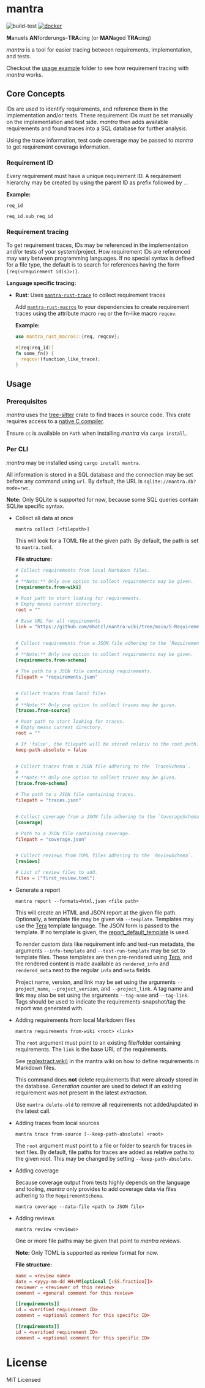 # mantra

![build-test](https://github.com/mhatzl/mantra/actions/workflows/rust.yml/badge.svg?branch=main)
[![docker](https://github.com/mhatzl/mantra/actions/workflows/docker.yml/badge.svg?branch=main)](https://hub.docker.com/r/manuelhatzl/mantra)

**M**anuels **AN**forderungs-**TRA**cing (or **MAN**aged **TRA**cing)

*mantra* is a tool for easier tracing between requirements, implementation, and tests.

Checkout the [usage example](/mantra/examples/) folder
to see how requirement tracing with *mantra* works.

## Core Concepts

IDs are used to identify requirements, and reference them in the implementation and/or tests.
These requirement IDs must be set manually on the implementation and test side.
*mantra* then adds available requirements and found traces into a SQL database for further analysis.

Using the trace information, test code coverage may be passed to *mantra*
to get requirement coverage information.

### Requirement ID

Every requirement must have a unique requirement ID.
A requirement hierarchy may be created by using the parent ID as prefix followed by `.`.

**Example:**

```
req_id

req_id.sub_req_id
```

### Requirement tracing

To get requirement traces, IDs may be referenced in the implementation and/or tests of your system/project.
How requirement IDs are referenced may vary between programming languages.
If no special syntax is defined for a file type, the default is to search for references
having the form `[req(<requirement id(s)>)]`.

**Language specific tracing:**

- **Rust**: Uses [`mantra-rust-trace`](/langs/rust/mantra-rust-trace/README.md) to collect requirement traces

  Add [`mantra-rust-macros`](/langs/rust/mantra-rust-macros/README.md) to your dependencies to create requirement traces using
  the attribute macro `req` or the fn-like macro `reqcov`.

  **Example:**

  ```rust
  use mantra_rust_macros::{req, reqcov};

  #[req(req_id)]
  fn some_fn() {
    reqcov!(function_like_trace);
  }
  ```

## Usage
### Prerequisites

*mantra* uses the [tree-sitter]() crate to find traces in source code.
This crate requires access to a [native C compiler](https://docs.rs/cc/latest/cc/#compile-time-requirements).

Ensure `cc` is available on `Path` when installing *mantra* via `cargo install`.

### Per CLI

*mantra* may be installed using `cargo install mantra`.

All information is stored in a SQL database and the connection may be set
before any command using `url`. By default, the URL is `sqlite://mantra.db?mode=rwc`.

**Note:** Only SQLite is supported for now, because some SQL queries contain SQLite specific syntax.

- Collect all data at once

  `mantra collect [<filepath>]`

  This will look for a TOML file at the given path.
  By default, the path is set to `mantra.toml`.

  **File structure:**

  ```toml
  # Collect requirements from local Markdown files.
  #
  # **Note:** Only one option to collect requirements may be given.
  [requirements.from-wiki]

  # Root path to start looking for requirements.
  # Empty means current directory.
  root = ""

  # Base URL for all requirements
  link = "https://github.com/mhatzl/mantra-wiki/tree/main/5-Requirements/"


  # Collect requirements from a JSON file adhering to the `RequirementSchema`.
  #
  # **Note:** Only one option to collect requirements may be given.
  [requirements.from-schema]

  # The path to a JSON file containing requirements.
  filepath = "requirements.json"


  # Collect traces from local files
  #
  # **Note:** Only one option to collect traces may be given.
  [traces.from-source]

  # Root path to start looking for traces.
  # Empty means current directory.
  root = ""

  # If 'false', the filepath will be stored relativ to the root path.
  keep-path-absolute = false


  # Collect traces from a JSON file adhering to the `TraceSchema`.
  #
  # **Note:** Only one option to collect traces may be given.
  [trace.from-schema]

  # The path to a JSON file containing traces.
  filepath = "traces.json"


  # Collect coverage from a JSON file adhering to the `CoverageSchema`.
  [coverage]

  # Path to a JSON file containing coverage.
  filepath = "coverage.json"


  # Collect reviews from TOML files adhering to the `ReviewSchema`.
  [reviews]

  # List of review files to add.
  files = ["first_review.toml"]
  ```

- Generate a report

  `mantra report --formats=html,json <file path>`

  This will create an HTML and JSON report at the given file path.
  Optionally, a template file may be given via `--template`.
  Templates may use the [Tera](https://keats.github.io/tera/docs/) template language.
  The JSON form is passed to the template.
  If no template is given, the [report_default_template](/mantra/src/cmd/report_default_template.html) is used.

  To render custom data like requirement info and test-run metadata,
  the arguments `--info-template` and `--test-run-template` may be set to template files.
  These templates are then pre-rendered using [Tera](https://keats.github.io/tera/docs/),
  and the rendered content is made available as `rendered_info` and `rendered_meta` next to the regular `info` and `meta` fields.

  Project name, version, and link may be set using the arguments `--project_name`, `--project_version`, and `--project_link`.
  A tag name and link may also be set using the arguments `--tag-name` and `--tag-link`.
  Tags should be used to indicate the requirements-snapshot/tag the report was generated with.

- Adding requirements from local Markdown files

  `mantra requirements from-wiki <root> <link>`

  The `root` argument must point to an existing file/folder containing requirements.
  The `link` is the base URL of the requirements.

  See [req(extract.wiki)](https://github.com/mhatzl/mantra-wiki/blob/main/5-Requirements/5-REQ-extract.md#extractwiki-extract-requirement-ids-defined-in-markdown-based-wikis)
  in the mantra wiki on how to define requirements in Markdown files.

  This command does **not** delete requirements that were already stored in the database.
  *Generation* counter are used to detect if an existing requirement was not present
  in the latest *extraction*.

  Use `mantra delete-old` to remove all requirements not added/updated in the latest call.

- Adding traces from local sources

  `mantra trace from-source [--keep-path-absolute] <root>`

  The `root` argument must point to a file or folder to search for traces in text files.
  By default, file paths for traces are added as relative paths to the given root.
  This may be changed by setting `--keep-path-absolute`.

- Adding coverage

  Because coverage output from tests highly depends on the language and tooling,
  *mantra* only provides to add coverage data via files adhering to the `RequirementSchema`.

  `mantra coverage --data-file <path to JSON file>`

- Adding reviews

  `mantra review <reviews>`

  One or more file paths may be given that point to *mantra* reviews.

  **Note:** Only TOML is supported as review format for now.

  **File structure:**

  ```toml
  name = <review name>
  date = <yyyy-mm-dd HH:MM[optional [:SS.fraction]]>
  reviewer = <reviewer of this review>
  comment = <general comment for this review>

  [[requirements]]
  id = <verified requirement ID>
  comment = <optional comment for this specific ID>

  [[requirements]]
  id = <verified requirement ID>
  comment = <optional comment for this specific ID>
  ```

# License

MIT Licensed
